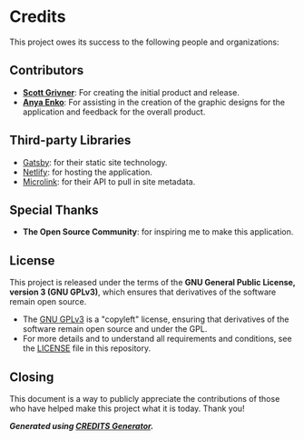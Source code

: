 # Credits

This project owes its success to the following people and organizations:

## Contributors

- **[Scott Grivner](https://github.com/scottgriv)**: For creating the initial product and release.
- **[Anya Enko](https://github.com/AnyaEnko)**: For assisting in the creation of the graphic designs for the application and feedback for the overall product.

## Third-party Libraries

- [Gatsby](https://www.gatsbyjs.com/): for their static site technology.
- [Netlify](https://www.netlify.com/): for hosting the application.
- [Microlink](https://microlink.io/): for their API to pull in site metadata.

## Special Thanks

- **The Open Source Community**: for inspiring me to make this application.

## License

This project is released under the terms of the **GNU General Public License, version 3 (GNU GPLv3)**, which ensures that derivatives of the software remain open source.
- The [GNU GPLv3](https://choosealicense.com/licenses/gpl-3.0/) is a "copyleft" license, ensuring that derivatives of the software remain open source and under the GPL.
- For more details and to understand all requirements and conditions, see the [LICENSE](../LICENSE) file in this repository.

## Closing

This document is a way to publicly appreciate the contributions of those who have helped make this project what it is today. Thank you!

***Generated using [CREDITS Generator](https://scottgriv.github.io/CREDITS-Generator/).***